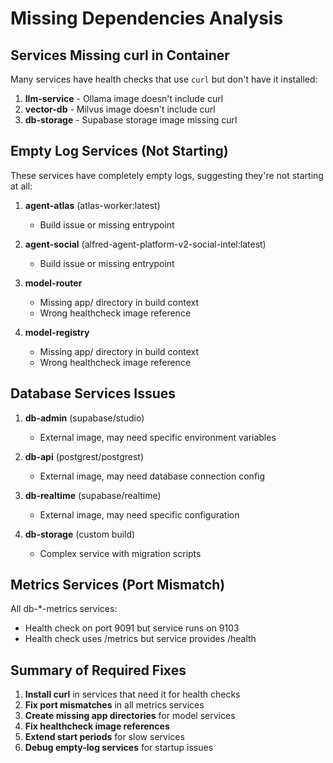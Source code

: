 # Missing Dependencies Analysis

## Services Missing curl in Container

Many services have health checks that use `curl` but don't have it installed:

1. **llm-service** - Ollama image doesn't include curl
2. **vector-db** - Milvus image doesn't include curl
3. **db-storage** - Supabase storage image missing curl

## Empty Log Services (Not Starting)

These services have completely empty logs, suggesting they're not starting at all:

1. **agent-atlas** (atlas-worker:latest)
   - Build issue or missing entrypoint

2. **agent-social** (alfred-agent-platform-v2-social-intel:latest)
   - Build issue or missing entrypoint

3. **model-router**
   - Missing app/ directory in build context
   - Wrong healthcheck image reference

4. **model-registry**
   - Missing app/ directory in build context
   - Wrong healthcheck image reference

## Database Services Issues

1. **db-admin** (supabase/studio)
   - External image, may need specific environment variables

2. **db-api** (postgrest/postgrest)
   - External image, may need database connection config

3. **db-realtime** (supabase/realtime)
   - External image, may need specific configuration

4. **db-storage** (custom build)
   - Complex service with migration scripts

## Metrics Services (Port Mismatch)

All db-*-metrics services:
- Health check on port 9091 but service runs on 9103
- Health check uses /metrics but service provides /health

## Summary of Required Fixes

1. **Install curl** in services that need it for health checks
2. **Fix port mismatches** in all metrics services
3. **Create missing app directories** for model services
4. **Fix healthcheck image references**
5. **Extend start periods** for slow services
6. **Debug empty-log services** for startup issues
